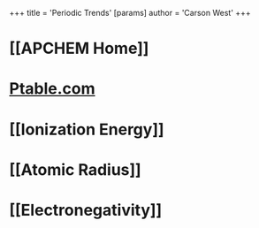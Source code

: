 +++
 title = 'Periodic Trends'
[params]
	author = 'Carson West'
+++
# [[APCHEM Home]]

# [Ptable.com](https://ptable.com/?lang=en#Properties)

# [[Ionization Energy]]
# [[Atomic Radius]]

# [[Electronegativity]]

